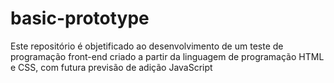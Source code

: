 # basic-prototype
Este repositório é objetificado ao desenvolvimento de um teste de programação front-end criado a partir da linguagem de programação HTML e CSS, com futura previsão de adição JavaScript
